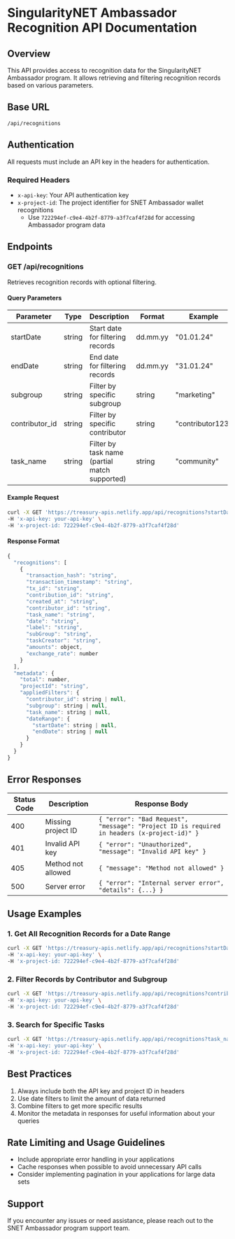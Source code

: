 # SingularityNET Ambassador Recognition API Documentation

## Overview
This API provides access to recognition data for the SingularityNET Ambassador program. It allows retrieving and filtering recognition records based on various parameters.

## Base URL
`/api/recognitions`

## Authentication
All requests must include an API key in the headers for authentication.

### Required Headers
- `x-api-key`: Your API authentication key
- `x-project-id`: The project identifier for SNET Ambassador wallet recognitions
  - Use `722294ef-c9e4-4b2f-8779-a3f7caf4f28d` for accessing Ambassador program data

## Endpoints

### GET /api/recognitions

Retrieves recognition records with optional filtering.

#### Query Parameters

| Parameter | Type | Description | Format | Example |
|-----------|------|-------------|---------|---------|
| startDate | string | Start date for filtering records | dd.mm.yy | "01.01.24" |
| endDate | string | End date for filtering records | dd.mm.yy | "31.01.24" |
| subgroup | string | Filter by specific subgroup | string | "marketing" |
| contributor_id | string | Filter by specific contributor | string | "contributor123" |
| task_name | string | Filter by task name (partial match supported) | string | "community" |

#### Example Request

```bash
curl -X GET 'https://treasury-apis.netlify.app/api/recognitions?startDate=01.01.24&endDate=31.01.24' \
-H 'x-api-key: your-api-key' \
-H 'x-project-id: 722294ef-c9e4-4b2f-8779-a3f7caf4f28d'
```

#### Response Format

```javascript
{
  "recognitions": [
    {
      "transaction_hash": "string",
      "transaction_timestamp": "string",
      "tx_id": "string",
      "contribution_id": "string",
      "created_at": "string",
      "contributor_id": "string",
      "task_name": "string",
      "date": "string",
      "label": "string",
      "subGroup": "string",
      "taskCreator": "string",
      "amounts": object,
      "exchange_rate": number
    }
  ],
  "metadata": {
    "total": number,
    "projectId": "string",
    "appliedFilters": {
      "contributor_id": string | null,
      "subgroup": string | null,
      "task_name": string | null,
      "dateRange": {
        "startDate": string | null,
        "endDate": string | null
      }
    }
  }
}
```

## Error Responses

| Status Code | Description | Response Body |
|-------------|-------------|---------------|
| 400 | Missing project ID | `{ "error": "Bad Request", "message": "Project ID is required in headers (x-project-id)" }` |
| 401 | Invalid API key | `{ "error": "Unauthorized", "message": "Invalid API key" }` |
| 405 | Method not allowed | `{ "message": "Method not allowed" }` |
| 500 | Server error | `{ "error": "Internal server error", "details": {...} }` |

## Usage Examples

### 1. Get All Recognition Records for a Date Range

```bash
curl -X GET 'https://treasury-apis.netlify.app/api/recognitions?startDate=01.01.24&endDate=31.01.24' \
-H 'x-api-key: your-api-key' \
-H 'x-project-id: 722294ef-c9e4-4b2f-8779-a3f7caf4f28d'
```

### 2. Filter Records by Contributor and Subgroup

```bash
curl -X GET 'https://treasury-apis.netlify.app/api/recognitions?contributor_id=ambassador123&subgroup=marketing' \
-H 'x-api-key: your-api-key' \
-H 'x-project-id: 722294ef-c9e4-4b2f-8779-a3f7caf4f28d'
```

### 3. Search for Specific Tasks

```bash
curl -X GET 'https://treasury-apis.netlify.app/api/recognitions?task_name=community' \
-H 'x-api-key: your-api-key' \
-H 'x-project-id: 722294ef-c9e4-4b2f-8779-a3f7caf4f28d'
```

## Best Practices

1. Always include both the API key and project ID in headers
2. Use date filters to limit the amount of data returned
3. Combine filters to get more specific results
4. Monitor the metadata in responses for useful information about your queries

## Rate Limiting and Usage Guidelines

- Include appropriate error handling in your applications
- Cache responses when possible to avoid unnecessary API calls
- Consider implementing pagination in your applications for large data sets

## Support
If you encounter any issues or need assistance, please reach out to the SNET Ambassador program support team.